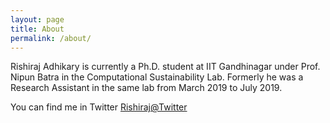 ```yaml
---
layout: page
title: About
permalink: /about/
---
```


Rishiraj Adhikary is currently a Ph.D. student at IIT Gandhinagar under Prof. Nipun Batra in the Computational Sustainability Lab. Formerly he was a Research Assistant in the same lab from March 2019 to July 2019.


You can find me in Twitter
[Rishiraj@Twitter](https://twitter.com/rishihere)


